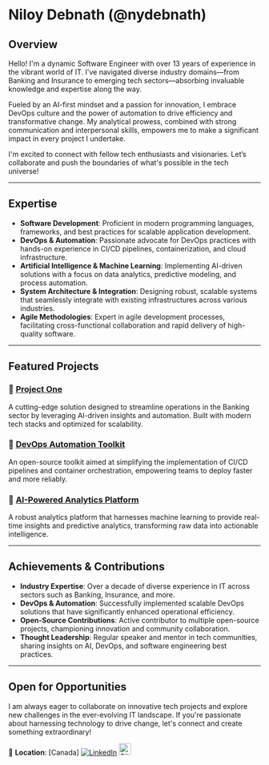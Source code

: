 # Niloy Debnath (@nydebnath)

## Overview

Hello! I'm a dynamic Software Engineer with over 13 years of experience in the vibrant world of IT. I've navigated diverse industry domains—from Banking and Insurance to emerging tech sectors—absorbing invaluable knowledge and expertise along the way.

Fueled by an AI-first mindset and a passion for innovation, I embrace DevOps culture and the power of automation to drive efficiency and transformative change. My analytical prowess, combined with strong communication and interpersonal skills, empowers me to make a significant impact in every project I undertake.

I'm excited to connect with fellow tech enthusiasts and visionaries. Let’s collaborate and push the boundaries of what's possible in the tech universe!

---

## Expertise

- **Software Development**: Proficient in modern programming languages, frameworks, and best practices for scalable application development.
- **DevOps & Automation**: Passionate advocate for DevOps practices with hands-on experience in CI/CD pipelines, containerization, and cloud infrastructure.
- **Artificial Intelligence & Machine Learning**: Implementing AI-driven solutions with a focus on data analytics, predictive modeling, and process automation.
- **System Architecture & Integration**: Designing robust, scalable systems that seamlessly integrate with existing infrastructures across various industries.
- **Agile Methodologies**: Expert in agile development processes, facilitating cross-functional collaboration and rapid delivery of high-quality software.

---

## Featured Projects

### 🚀 [Project One](https://github.com/yourgithubusername/project-one)  
A cutting-edge solution designed to streamline operations in the Banking sector by leveraging AI-driven insights and automation. Built with modern tech stacks and optimized for scalability.

### 🔄 [DevOps Automation Toolkit](https://github.com/yourgithubusername/devops-toolkit)  
An open-source toolkit aimed at simplifying the implementation of CI/CD pipelines and container orchestration, empowering teams to deploy faster and more reliably.

### 🤖 [AI-Powered Analytics Platform](https://github.com/yourgithubusername/ai-analytics)  
A robust analytics platform that harnesses machine learning to provide real-time insights and predictive analytics, transforming raw data into actionable intelligence.

---

## Achievements & Contributions

- **Industry Expertise**: Over a decade of diverse experience in IT across sectors such as Banking, Insurance, and more.
- **DevOps & Automation**: Successfully implemented scalable DevOps solutions that have significantly enhanced operational efficiency.
- **Open-Source Contributions**: Active contributor to multiple open-source projects, championing innovation and community collaboration.
- **Thought Leadership**: Regular speaker and mentor in tech communities, sharing insights on AI, DevOps, and software engineering best practices.

---

## Open for Opportunities

I am always eager to collaborate on innovative tech projects and explore new challenges in the ever-evolving IT landscape. If you're passionate about harnessing technology to drive change, let's connect and create something extraordinary!

📍 **Location**: [Canada]
[![LinkedIn](https://skillicons.dev/icons?i=linkedin)](https://www.linkedin.com/in/debnath-niloy)
[<img src="https://i.sstatic.net/tskMh.png" alt="GitHub" width="24" height="24">](https://github.com/nydebnath)

